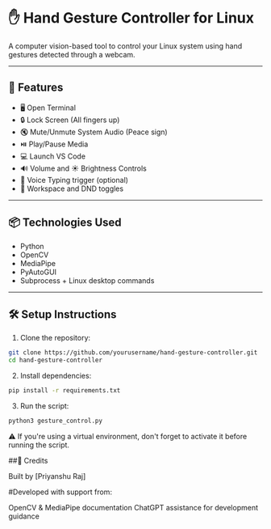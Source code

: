 # ✋ Hand Gesture Controller for Linux

A computer vision-based tool to control your Linux system using hand gestures detected through a webcam.

---

## 🎯 Features

- 🖥️ Open Terminal 
- 🔒 Lock Screen (All fingers up)
- 🔇 Mute/Unmute System Audio (Peace sign)
- ⏯️ Play/Pause Media
- 💻 Launch VS Code
- 🔊 Volume and ☀️ Brightness Controls
- 🎤 Voice Typing trigger (optional)
- 🧠 Workspace and DND toggles

---

## 📦 Technologies Used

- Python
- OpenCV
- MediaPipe
- PyAutoGUI
- Subprocess + Linux desktop commands

---

## 🛠️ Setup Instructions

1. Clone the repository:

```bash
git clone https://github.com/yourusername/hand-gesture-controller.git
cd hand-gesture-controller
```

2. Install dependencies:

```bash
pip install -r requirements.txt
```

3. Run the script:

```bash
python3 gesture_control.py
```


⚠️ If you're using a virtual environment, don't forget to activate it before running the script.



##🧠 Credits

Built by [Priyanshu Raj]

#Developed with support from:

OpenCV & MediaPipe documentation
ChatGPT assistance for development guidance

